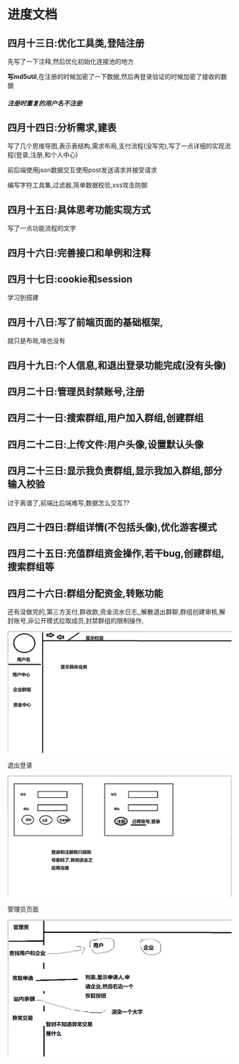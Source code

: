 # 进度文档

## 四月十三日:优化工具类,登陆注册

先写了一下注释,然后优化初始化连接池的地方

**写md5util**,在注册的时候加密了一下数据,然后再登录验证的时候加密了接收的数据

##### 注册时重复的用户名不注册

## 四月十四日:分析需求,建表

写了几个思维导图,表示表结构,需求布局,支付流程(没写完),写了一点详细的实现流程(登录,注册,和个人中心)


前后端使用json数据交互使用post发送请求并接受请求

编写字符工具集,过滤器,简单数据校验,xss攻击防御

## 四月十五日:具体思考功能实现方式

写了一点功能流程的文字

## 四月十六日:完善接口和单例和注释

## 四月十七日:cookie和session

学习到搭建

## 四月十八日:写了前端页面的基础框架,

就只是布局,啥也没有

## 四月十九日:个人信息,和退出登录功能完成(没有头像)

## 四月二十日:管理员封禁账号,注册

## 四月二十一日:搜索群组,用户加入群组,创建群组

## 四月二十二日:上传文件:用户头像,设置默认头像

## 四月二十三日:显示我负责群组,显示我加入群组,部分输入校验

过于离谱了,前端比后端难写,数据怎么交互??

## 四月二十四日:群组详情(不包括头像),优化游客模式

## 四月二十五日:充值群组资金操作,若干bug,创建群组,搜索群组等

## 四月二十六日:群组分配资金,转账功能

还有没做完的,第三方支付,群收款,资金流水日志,,解散退出群聊,群组创建审核,解封账号,非公开模式拉取成员,封禁群组的限制操作,











![image-20240414002705813](%E8%BF%9B%E5%BA%A6%E6%96%87%E6%A1%A3.assets/image-20240414002705813.png)

退出登录

![image-20240414004247407](%E8%BF%9B%E5%BA%A6%E6%96%87%E6%A1%A3.assets/image-20240414004247407.png)

管理员页面

![image-20240414103119839](%E8%BF%9B%E5%BA%A6%E6%96%87%E6%A1%A3.assets/image-20240414103119839.png)




